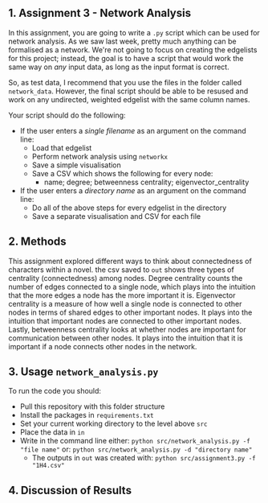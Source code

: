 ## 1. Assignment 3 - Network Analysis
In this assignment, you are going to write a ```.py``` script which can be used for network analysis. As we saw last week, pretty much anything can be formalised as a network. We're not going to focus on creating the edgelists for this project; instead, the goal is to have a script that would work the same way on _any_ input data, as long as the input format is correct. 

So, as test data, I recommend that you use the files in the folder called ```network_data```. However, the final script should be able to be resused and work on any undirected, weighted edgelist with the same column names.

Your script should do the following:

- If the user enters a _single filename_ as an argument on the command line:
  - Load that edgelist
  - Perform network analysis using ```networkx```
  - Save a simple visualisation
  - Save a CSV which shows the following for every node:
    - name; degree; betweenness centrality; eigenvector_centrality
- If the user enters a _directory name_ as an argument on the command line:
  - Do all of the above steps for every edgelist in the directory
  - Save a separate visualisation and CSV for each file


## 2. Methods
This assignment explored different ways to think about connectedness of characters within a novel. the csv saved to ```out``` shows three types of centrality (connectedness) among nodes. Degree centrality counts the number of edges connected to a single node, which plays into the intuition that the more edges a node has the more important it is. Eigenvector centrality is a measure of how well a single node is connected to other nodes in terms of shared edges to other important nodes. It plays into the intuition that important nodes are connected to other important nodes. Lastly, betweenness centrality looks at whether nodes are important for communication between other nodes. It plays into the intuition that it is important if a node connects other nodes in the network.

## 3. Usage ```network_analysis.py```
To run the code you should:
- Pull this repository with this folder structure 
- Install the packages in ```requirements.txt```
- Set your current working directory to the level above ```src```
- Place the data in ```in```
- Write in the command line either: ```python src/network_analysis.py -f "file name"``` or: ```python src/network_analysis.py -d "directory name"```
  - The outputs in ```out``` was created with: ```python src/assignment3.py -f "1H4.csv"```

## 4. Discussion of Results
